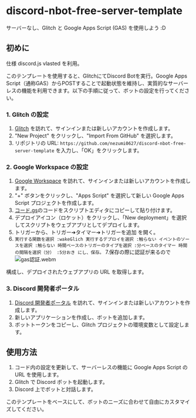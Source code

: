 # discord-nbot-free-server-template

サーバーなし、Glitch と Google Apps Script (GAS) を使用しよう :D

## 初めに

仕様
discord.js vlasted を利用。

このテンプレートを使用すると、GlitchにてDiscord Botを実行。Google Apps Script（通称GAS）からPOSTすることで起動状態を維持し、実質的なサーバーレスの機能を利用できます。以下の手順に従って、ボットの設定を行ってください。


### 1. Glitch の設定

1. [Glitch](https://glitch.com) を訪れて、サインインまたは新しいアカウントを作成します。
2. "New Project" をクリックし、"Import From GitHub" を選択します。
3. リポジトリの URL: `https://github.com/nezumi0627/discord-nbot-free-server-template` を入力し、「OK」をクリックします。

### 2. Google Workspace の設定

1. [Google Workspace](https://workspace.google.co.jp) を訪れて、サインインまたは新しいアカウントを作成します。
2. "+" ボタンをクリックし、"Apps Script" を選択して新しい Google Apps Script プロジェクトを作成します。
3. [コード.gs](https://github.com/nezumi0627/discord-nbot-free-server-template/blob/main/コード.gs)のコードをスクリプトエディタにコピーして貼り付けます。
4. デプロイアイコン（ロケット）をクリックし、「New deployment」を選択してスクリプトをウェブアプリとしてデプロイします。
5. トリガーから、トリガー➔タイマー➔トリガーを追加 を開く。
6. `実行する関数を選択
:wakeGlich
実行するデプロイを選択
:触らない
イベントのソースを選択
:触らない
時間ベースのトリガーのタイプを選択
:分ベースのタイマー
時間の間隔を選択（分）
:5分おき
にし、保存。`
7.保存の際に認証が来るので
![gas認証.webm](https://github.com/nezumi0627/discord-nbot-free-server-template/assets/103794002/0a251030-5a4d-4b2b-bea0-1997d8ecfb6a)

構成し、デプロイされたウェブアプリの URL を取得します。

### 3. Discord 開発者ポータル

1. [Discord 開発者ポータル](https://discord.com/developers) を訪れて、サインインまたは新しいアカウントを作成します。
2. 新しいアプリケーションを作成し、ボットを追加します。
3. ボットトークンをコピーし、Glitch プロジェクトの環境変数として設定します。

## 使用方法

1. コード内の設定を更新して、サーバーレスの機能に Google Apps Script の URL を使用します。
2. Glitch で Discord ボットを起動します。
3. Discord 上でボットと対話します。

このテンプレートをベースにして、ボットのニーズに合わせて自由にカスタマイズしてください。
